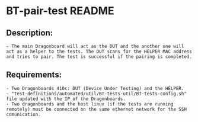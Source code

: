 # BT-pair-test README

## Description:
    - The main Dragonboard will act as the DUT and the another one will act as a helper to the tests. The DUT scans for the HELPER MAC address and tries to pair. The test is successful if the pairing is completed.

## Requirements:
    - Two Dragonboards 410c: DUT (Device Under Testing) and the HELPER.
    - "test-definitions/automated/util/BT-tests-util/BT-tests-config.sh" file updated with the IP of the Dragonboards.
    - Two dragonboards and the host linux (if the tests are running remotely) must be connected on the same ethernet network for the SSH comunication. 
